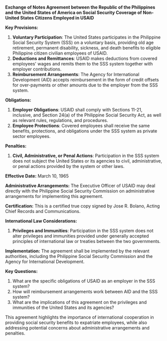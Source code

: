**Exchange of Notes Agreement between the Republic of the Philippines and the United States of America on Social Security Coverage of Non-United States Citizens Employed in USAID**

**Key Provisions:**

1. **Voluntary Participation**: The United States participates in the Philippine Social Security System (SSS) on a voluntary basis, providing old age retirement, permanent disability, sickness, and death benefits to eligible Philippine citizen civilian employees of USAID.
2. **Deductions and Remittances**: USAID makes deductions from covered employees' wages and remits them to the SSS system together with employer contributions.
3. **Reimbursement Arrangements**: The Agency for International Development (AID) accepts reimbursement in the form of credit offsets for over-payments or other amounts due to the employer from the SSS system.

**Obligations:**

1. **Employer Obligations**: USAID shall comply with Sections 11-21, inclusive, and Section 24(a) of the Philippine Social Security Act, as well as relevant rules, regulations, and procedures.
2. **Employee Protections**: Covered employees shall receive the same benefits, protections, and obligations under the SSS system as private sector employees.

**Penalties:**

1. **Civil, Administrative, or Penal Actions**: Participation in the SSS system does not subject the United States or its agencies to civil, administrative, or penal actions provided by the system or other laws.

**Effective Date:** March 10, 1965

**Administrative Arrangements:** The Executive Officer of USAID may deal directly with the Philippine Social Security Commission on administrative arrangements for implementing this agreement.

**Certification:** This is a certified true copy signed by Jose R. Bolano, Acting Chief Records and Communications.

**International Law Considerations:**

1. **Privileges and Immunities**: Participation in the SSS system does not alter privileges and immunities provided under generally accepted principles of international law or treaties between the two governments.

**Implementation:** The agreement shall be implemented by the relevant authorities, including the Philippine Social Security Commission and the Agency for International Development.

**Key Questions:**

1. What are the specific obligations of USAID as an employer in the SSS system?
2. How will reimbursement arrangements work between AID and the SSS system?
3. What are the implications of this agreement on the privileges and immunities of the United States and its agencies?

This agreement highlights the importance of international cooperation in providing social security benefits to expatriate employees, while also addressing potential concerns about administrative arrangements and penalties.